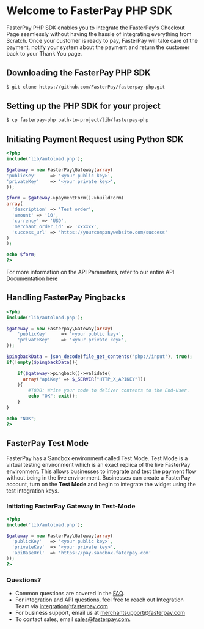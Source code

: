 # Welcome to FasterPay PHP SDK

FasterPay PHP SDK enables you to integrate the FasterPay's Checkout Page seamlessly without having the hassle of integrating everything from Scratch. Once your customer is ready to pay, FasterPay will take care of the payment, notify your system about the payment and return the customer back to your Thank You page.

## Downloading the FasterPay PHP SDK

```sh
$ git clone https://github.com/FasterPay/fasterpay-php.git
```

## Setting up the PHP SDK for your project
```sh
$ cp fasterpay-php path-to-project/lib/fasterpay-php
```

## Initiating Payment Request using Python SDK
```php
<?php
include('lib/autoload.php');

$gateway = new FasterPay\Gateway(array(
'publicKey' 	=> '<your public key>',
'privateKey'	=> '<your private key>',
));

$form = $gateway->paymentForm()->buildForm(
array(
  'description' => 'Test order',
  'amount' => '10',
  'currency' => 'USD',
  'merchant_order_id' => 'xxxxxx',
  'success_url' => 'https://yourcompanywebsite.com/success'
)
);

echo $form;
?>
```
For more information on the API Parameters, refer to our entire API Documentation [here](https://docs.fasterpay.com/api#section-custom-integration)

## Handling FasterPay Pingbacks

```php
<?php
include('lib/autoload.php');

$gateway = new Fasterpay\Gateway(array(
    'publicKey'     => '<your public key>',
    'privateKey'    => '<your private key>',
));

$pingbackData = json_decode(file_get_contents('php://input'), true);
if(!empty($pingbackData)){

    if($gateway->pingback()->validate(
      array("apiKey" => $_SERVER["HTTP_X_APIKEY"]))
    ){
        #TODO: Write your code to deliver contents to the End-User.
        echo "OK"; exit();
    }
}

echo "NOK";
?>
```
## FasterPay Test Mode
FasterPay has a Sandbox environment called Test Mode. Test Mode is a virtual testing environment which is an exact replica of the live FasterPay environment. This allows businesses to integrate and test the payment flow without being in the live environment. Businesses can create a FasterPay account, turn on the **Test Mode** and begin to integrate the widget using the test integration keys.

### Initiating FasterPay Gateway in Test-Mode
```php
<?php
include('lib/autoload.php');

$gateway = new FasterPay\Gateway(array(
  'publicKey'   => '<your public key>',
  'privateKey'  => '<your private key>',
  'apiBaseUrl'  => 'https://pay.sandbox.faterpay.com'
));
?>
```

### Questions?
* Common questions are covered in the [FAQ](https://www.fasterpay.com/support).
* For integration and API questions, feel free to reach out Integration Team via [integration@fasterpay.com](mailto:integration@fasterpay.com)
* For business support, email us at [merchantsupport@fasterpay.com](mailto:merchantsupport@fasterpay.com)
* To contact sales, email [sales@fasterpay.com](mailto:sales@fasterpay.com).
